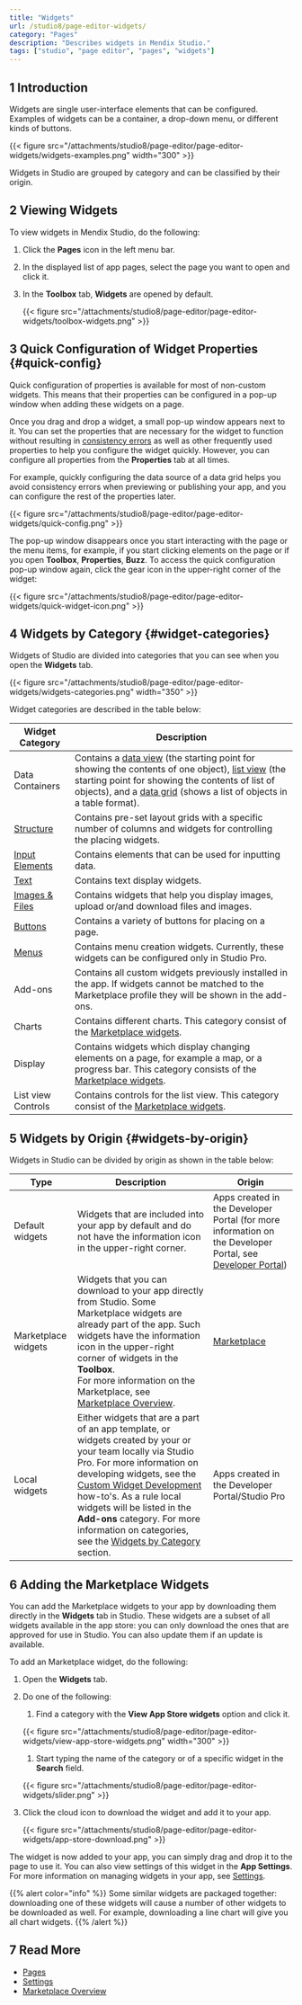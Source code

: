 ```yaml
---
title: "Widgets"
url: /studio8/page-editor-widgets/
category: "Pages"
description: "Describes widgets in Mendix Studio."
tags: ["studio", "page editor", "pages", "widgets"]
---
```


## 1 Introduction

Widgets are single user-interface elements that can be configured. Examples of widgets can be a container, a drop-down menu, or different kinds of buttons.

{{< figure src="/attachments/studio8/page-editor/page-editor-widgets/widgets-examples.png"   width="300"  >}}

Widgets in Studio are grouped by category and can be classified by their origin.

## 2 Viewing Widgets

To view widgets in Mendix Studio, do the following:

1. Click the **Pages** icon in the left menu bar.
2. In the displayed list of app pages, select the page you want to open and click it.
3. In the **Toolbox** tab, **Widgets** are opened by default.

    {{< figure src="/attachments/studio8/page-editor/page-editor-widgets/toolbox-widgets.png" >}}

## 3 Quick Configuration of Widget Properties {#quick-config}

Quick configuration of properties is available for most of non-custom widgets. This means that their properties can be configured in a pop-up window when adding these widgets on a page. 

Once you drag and drop a widget, a small pop-up window appears next to it. You can set the properties that are necessary for the widget to function without resulting in [consistency errors](/studio8/consistency-errors/) as well as other frequently used properties to help you configure the widget quickly. However, you can configure all properties from the **Properties** tab at all times. 

For example, quickly configuring the data source of a data grid helps you avoid consistency errors when previewing or publishing your app, and you can configure the rest of the properties later.

{{< figure src="/attachments/studio8/page-editor/page-editor-widgets/quick-config.png" >}}

The pop-up window disappears once you start interacting with the page or the menu items, for example, if you start clicking elements on the page or if you open **Toolbox**, **Properties**, **Buzz**. To access the quick configuration pop-up window again, click the gear icon in the upper-right corner of the widget:

{{< figure src="/attachments/studio8/page-editor/page-editor-widgets/quick-widget-icon.png" >}}

## 4 Widgets by Category {#widget-categories}

Widgets of Studio are divided into categories that you can see when you open the **Widgets** tab.

{{< figure src="/attachments/studio8/page-editor/page-editor-widgets/widgets-categories.png"   width="350"  >}}

Widget categories are described in the table below:

| Widget Category                                          | Description                                                  |
| -------------------------------------------------------- | ------------------------------------------------------------ |
| Data Containers                                          | Contains a [data view](/studio8/page-editor-data-view-list-view/) (the starting point for showing the contents of one object),  [list view](/studio8/page-editor-data-view-list-view/) (the starting point for showing the contents of list of objects), and a [data grid](/studio8/page-editor-data-grid/) (shows a list of objects in a table format). |
| [Structure](/studio8/page-editor-widgets-structure/)               | Contains pre-set layout grids with a specific number of columns and widgets for controlling the placing widgets. |
| [Input Elements](/studio8/page-editor-widgets-input-elements/)     | Contains elements that can be used for inputting data.       |
| [Text](/studio8/page-editor-widgets-text/)                         | Contains text display widgets.                               |
| [Images & Files](/studio8/page-editor-widgets-images-and-files/) | Contains widgets that help you display images, upload or/and download files and images. |
| [Buttons](/studio8/page-editor-widgets-buttons/)                   | Contains a variety of buttons for placing on a page.         |
| [Menus](/refguide8/menu-widgets/)                          | Contains menu creation widgets. Currently, these widgets can be configured only in Studio Pro. |
| Add-ons                                                  | Contains all custom widgets previously installed in the app. If widgets cannot be matched to the Marketplace profile they will be shown in the add-ons. |
| Charts                                                   | Contains different charts. This category consist of the [Marketplace widgets](#app-store-widgets). |
| Display                                                  | Contains widgets which display changing elements on a page, for example a map, or a progress bar. This category consists of the [Marketplace widgets](#app-store-widgets). |
| List view Controls                                       | Contains controls for the list view. This category consist of the [Marketplace widgets](#app-store-widgets). |

## 5 Widgets by Origin {#widgets-by-origin}

Widgets in Studio can be divided by origin as shown in the table below:

| Type                                                | Description                                                  | Origin                                                       |
| --------------------------------------------------- | ------------------------------------------------------------ | ------------------------------------------------------------ |
| Default widgets                                     | Widgets that are included into your app by default and do not have the information icon in the upper-right corner. | Apps created in the Developer Portal (for more information on the Developer Portal, see [Developer Portal](/developerportal/)) |
| Marketplace widgets<a name="app-store-widgets"></a> | Widgets that you can download to your app directly from Studio. Some Marketplace widgets are already part of the app. Such widgets have the information icon in the upper-right corner of widgets in the **Toolbox**. <br />For more information on the Marketplace, see [Marketplace Overview](/appstore/general/app-store-overview/). | [Marketplace](/appstore/)                                    |
| Local widgets                                       | Either widgets that are a part of an app template, or widgets created by your or your team locally via Studio Pro. For more information on developing widgets, see the [Custom Widget Development](/howto8/extensibility/widget-development/) how-to's. As a rule local widgets will be listed in the **Add-ons** category. For more information on categories, see the [Widgets by Category](#widget-categories) section. | Apps created in the  Developer Portal/Studio Pro             |

## 6 Adding the Marketplace Widgets

You can add the Marketplace widgets to your app by downloading them directly in the **Widgets** tab in Studio. These widgets are a subset of all widgets available in the app store: you can only download the ones that are approved for use in Studio. You can also update them if an update is available.

To add an Marketplace widget, do the following:

1. Open the **Widgets** tab.
2. Do one of the following: <br />

    1. Find a category with the **View App Store widgets** option and click it.  <br />

    {{< figure src="/attachments/studio8/page-editor/page-editor-widgets/view-app-store-widgets.png"   width="300"  >}}<br />

    1. Start typing the name of the category or of a specific widget in the **Search** field. <br />

    {{< figure src="/attachments/studio8/page-editor/page-editor-widgets/slider.png" >}}

3. Click the cloud icon to download the widget and add it to your app.

    {{< figure src="/attachments/studio8/page-editor/page-editor-widgets/app-store-download.png" >}}

The widget is now added to your app, you can simply drag and drop it to the page to use it. You can also view settings of this widget in the **App Settings**.  For more information on managing widgets in your app, see [Settings](/studio8/settings/).

{{% alert color="info" %}}
Some similar widgets are packaged together: downloading one of these widgets will cause a number of other widgets to be downloaded as well. For example, downloading a line chart will give you all chart widgets.
{{% /alert %}}

## 7 Read More 

* [Pages](/studio8/page-editor/)
* [Settings](/studio8/settings/)
* [Marketplace Overview](/appstore/general/app-store-overview/)
